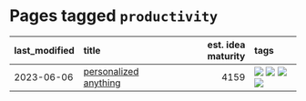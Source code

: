 # Pages tagged `productivity`

|last_modified|title|est. idea maturity|tags
|:---|:---|---:|:---|
|2023-06-06|[personalized anything](../personalized_anything.md)|4159|[![](https://img.shields.io/badge/tag-gdpr_data_export-95bed6)](../tags/gdpr_data_export.md) [![](https://img.shields.io/badge/tag-llm-1743a)](../tags/llm.md) [![](https://img.shields.io/badge/tag-personalization-c92725)](../tags/personalization.md) [![](https://img.shields.io/badge/tag-productivity-43d799)](../tags/productivity.md)|